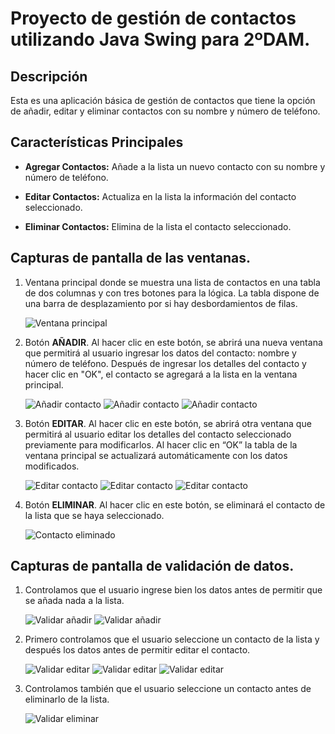 # Proyecto de gestión de contactos utilizando Java Swing para 2ºDAM.

## Descripción

Esta es una aplicación básica de gestión de contactos que tiene la opción de añadir, editar y eliminar contactos con su nombre y número de teléfono.


## Características Principales

- **Agregar Contactos:** Añade a la lista un nuevo contacto con su nombre y número de teléfono.

- **Editar Contactos:** Actualiza en la lista la información del contacto seleccionado.

- **Eliminar Contactos:** Elimina de la lista el contacto seleccionado.


## Capturas de pantalla de las ventanas.

1.  Ventana principal donde se muestra una lista de contactos en una tabla
    de dos columnas y con tres botones para la lógica. La tabla dispone
    de una barra de desplazamiento por si hay desbordamientos de filas.

    ![Ventana principal](/Imagenes/Req_1.png)

2.  Botón **AÑADIR**. 
    Al hacer clic en este botón, se abrirá una nueva ventana que permitirá al usuario ingresar los datos del contacto: 
    nombre y número de teléfono. 
    Después de ingresar los detalles del contacto y hacer clic en "OK", el contacto se agregará a la lista en la ventana principal.

    ![Añadir contacto](/Imagenes/Req_2.png)
    ![Añadir contacto](/Imagenes/Req_2.2.png)
    ![Añadir contacto](/Imagenes/Req_2.3.png)

3.  Botón **EDITAR**.
    Al hacer clic en este botón, se abrirá otra ventana que permitirá al usuario editar los detalles del contacto
    seleccionado previamente para modificarlos. Al hacer clic en “OK” la tabla
    de la ventana principal se actualizará automáticamente con los datos
    modificados. 

    ![Editar contacto](/Imagenes/Req_3.png)
    ![Editar contacto](/Imagenes/Req_3.2.png)
    ![Editar contacto](/Imagenes/Req_3.3.png)

4.  Botón **ELIMINAR**.
    Al hacer clic en este botón, se eliminará el contacto de la lista que se haya seleccionado.

    ![Contacto eliminado](/Imagenes/Req_4.png)

## Capturas de pantalla de validación de datos. 

1. Controlamos que el usuario ingrese bien los datos antes de permitir que se añada nada a la lista.

    ![Validar añadir](/Imagenes/Val_1.png)
    ![Validar añadir](/Imagenes/Val_2.png)

2. Primero controlamos que el usuario seleccione un contacto de la lista y después los datos antes de permitir editar el contacto.

    ![Validar editar](/Imagenes/Val_3.png)
    ![Validar editar](/Imagenes/Val_4.png)
    ![Validar editar](/Imagenes/Val_5.png)

3. Controlamos también que el usuario seleccione un contacto antes de eliminarlo de la lista.

    ![Validar eliminar](/Imagenes/Val_6.png)

